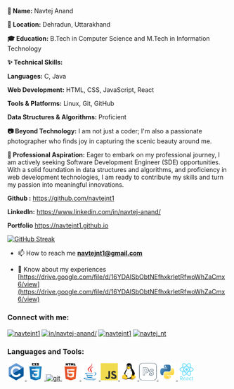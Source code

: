 **👋 Name:** Navtej Anand

**📍 Location:** Dehradun, Uttarakhand

**🎓 Education:** B.Tech in Computer Science and M.Tech in Information Technology

**✨ Technical Skills:**

**Languages:** C, Java

**Web Development:** HTML, CSS, JavaScript, React

**Tools & Platforms:** Linux, Git, GitHub

**Data Structures & Algorithms:** Proficient

**📷 Beyond Technology:**
I am not just a coder; I'm also a passionate photographer who finds joy in capturing the scenic beauty around me.

**🚀 Professional Aspiration:**
Eager to embark on my professional journey, I am actively seeking Software Development Engineer (SDE) opportunities. With a solid foundation in data structures and algorithms, and proficiency in web development technologies, I am ready to contribute my skills and turn my passion into meaningful innovations.

**Github :** https://github.com/navtejnt1

**LinkedIn:** https://www.linkedin.com/in/navtej-anand/

**Portfolio** https://navtejnt1.github.io

[![GitHub Streak](https://github-readme-streak-stats.herokuapp.com?user=navtejnt1&theme=dark)](https://git.io/streak-stats)






- 📫 How to reach me **navtejnt1@gmail.com**

- 📄 Know about my experiences [https://drive.google.com/file/d/16YDAISbObtNEfhxkrletRfwoWhZaCmx6/view](https://drive.google.com/file/d/16YDAISbObtNEfhxkrletRfwoWhZaCmx6/view)

<h3 align="left">Connect with me:</h3>
<p align="left">
<a href="https://codepen.io/navtejnt1" target="blank"><img align="center" src="https://raw.githubusercontent.com/rahuldkjain/github-profile-readme-generator/master/src/images/icons/Social/codepen.svg" alt="navtejnt1" height="30" width="40" /></a>
<a href="https://linkedin.com/in/in/navtej-anand/" target="blank"><img align="center" src="https://raw.githubusercontent.com/rahuldkjain/github-profile-readme-generator/master/src/images/icons/Social/linked-in-alt.svg" alt="in/navtej-anand/" height="30" width="40" /></a>
<a href="https://codesandbox.com/navtejnt1" target="blank"><img align="center" src="https://raw.githubusercontent.com/rahuldkjain/github-profile-readme-generator/master/src/images/icons/Social/codesandbox.svg" alt="navtejnt1" height="30" width="40" /></a>
<a href="https://instagram.com/navtej_nt" target="blank"><img align="center" src="https://raw.githubusercontent.com/rahuldkjain/github-profile-readme-generator/master/src/images/icons/Social/instagram.svg" alt="navtej_nt" height="30" width="40" /></a>
</p>

<h3 align="left">Languages and Tools:</h3>
<p align="left"> <a href="https://www.cprogramming.com/" target="_blank" rel="noreferrer"> <img src="https://raw.githubusercontent.com/devicons/devicon/master/icons/c/c-original.svg" alt="c" width="40" height="40"/> </a> <a href="https://www.w3schools.com/css/" target="_blank" rel="noreferrer"> <img src="https://raw.githubusercontent.com/devicons/devicon/master/icons/css3/css3-original-wordmark.svg" alt="css3" width="40" height="40"/> </a> <a href="https://git-scm.com/" target="_blank" rel="noreferrer"> <img src="https://www.vectorlogo.zone/logos/git-scm/git-scm-icon.svg" alt="git" width="40" height="40"/> </a> <a href="https://www.w3.org/html/" target="_blank" rel="noreferrer"> <img src="https://raw.githubusercontent.com/devicons/devicon/master/icons/html5/html5-original-wordmark.svg" alt="html5" width="40" height="40"/> </a> <a href="https://www.java.com" target="_blank" rel="noreferrer"> <img src="https://raw.githubusercontent.com/devicons/devicon/master/icons/java/java-original.svg" alt="java" width="40" height="40"/> </a> <a href="https://developer.mozilla.org/en-US/docs/Web/JavaScript" target="_blank" rel="noreferrer"> <img src="https://raw.githubusercontent.com/devicons/devicon/master/icons/javascript/javascript-original.svg" alt="javascript" width="40" height="40"/> </a> <a href="https://www.linux.org/" target="_blank" rel="noreferrer"> <img src="https://raw.githubusercontent.com/devicons/devicon/master/icons/linux/linux-original.svg" alt="linux" width="40" height="40"/> </a> <a href="https://www.photoshop.com/en" target="_blank" rel="noreferrer"> <img src="https://raw.githubusercontent.com/devicons/devicon/master/icons/photoshop/photoshop-line.svg" alt="photoshop" width="40" height="40"/> </a> <a href="https://www.python.org" target="_blank" rel="noreferrer"> <img src="https://raw.githubusercontent.com/devicons/devicon/master/icons/python/python-original.svg" alt="python" width="40" height="40"/> </a> <a href="https://reactjs.org/" target="_blank" rel="noreferrer"> <img src="https://raw.githubusercontent.com/devicons/devicon/master/icons/react/react-original-wordmark.svg" alt="react" width="40" height="40"/> </a> </p>
